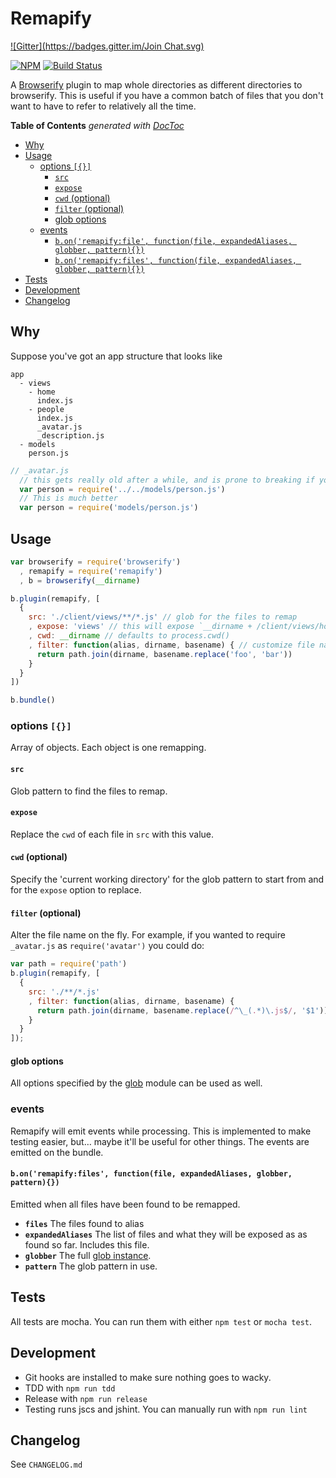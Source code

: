 Remapify
=======================
[![Gitter](https://badges.gitter.im/Join Chat.svg)](https://gitter.im/joeybaker/remapify?utm_source=badge&utm_medium=badge&utm_campaign=pr-badge&utm_content=badge)

[![NPM](https://nodei.co/npm/remapify.png)](https://nodei.co/npm/remapify/) [![Build Status](https://travis-ci.org/joeybaker/remapify.png?branch=master)](https://travis-ci.org/joeybaker/remapify)

A [Browserify](https://github.com/substack/node-browserify) plugin to map whole directories as different directories to browserify. This is useful if you have a common batch of files that you don't want to have to refer to relatively all the time.

<!-- START doctoc generated TOC please keep comment here to allow auto update -->
<!-- DON'T EDIT THIS SECTION, INSTEAD RE-RUN doctoc TO UPDATE -->
**Table of Contents**  *generated with [DocToc](http://doctoc.herokuapp.com/)*

- [Why](#why)
- [Usage](#usage)
  - [options `[{}]`](#options-)
    - [`src`](#src)
    - [`expose`](#expose)
    - [`cwd` (optional)](#cwd-optional)
    - [`filter` (optional)](#filter-optional)
    - [glob options](#glob-options)
  - [events](#events)
    - [`b.on('remapify:file', function(file, expandedAliases, globber, pattern){})`](#bonremapifyfile-functionfile-expandedaliases-globber-pattern)
    - [`b.on('remapify:files', function(file, expandedAliases, globber, pattern){})`](#bonremapifyfiles-functionfile-expandedaliases-globber-pattern)
- [Tests](#tests)
- [Development](#development)
- [Changelog](#changelog)

<!-- END doctoc generated TOC please keep comment here to allow auto update -->

## Why

Suppose you've got an app structure that looks like

```
app
  - views
    - home
      index.js
    - people
      index.js
      _avatar.js
      _description.js
  - models
    person.js
```

```js
// _avatar.js
  // this gets really old after a while, and is prone to breaking if you change the directory hiearchy.
  var person = require('../../models/person.js')
  // This is much better
  var person = require('models/person.js')
```

## Usage
```js
var browserify = require('browserify')
  , remapify = require('remapify')
  , b = browserify(__dirname)

b.plugin(remapify, [
  {
    src: './client/views/**/*.js' // glob for the files to remap
    , expose: 'views' // this will expose `__dirname + /client/views/home.js` as `views/home.js`
    , cwd: __dirname // defaults to process.cwd()
    , filter: function(alias, dirname, basename) { // customize file names
      return path.join(dirname, basename.replace('foo', 'bar'))
    }
  }
])

b.bundle()
```

### options `[{}]`
Array of objects. Each object is one remapping.

#### `src`
Glob pattern to find the files to remap.

#### `expose`
Replace the `cwd` of each file in `src` with this value.

#### `cwd` (optional)
Specify the 'current working directory' for the glob pattern to start from and for the `expose` option to replace.

#### `filter` (optional)
Alter the file name on the fly. For example, if you wanted to require `_avatar.js` as `require('avatar')` you could do:

```js
var path = require('path')
b.plugin(remapify, [
  {
    src: './**/*.js'
    , filter: function(alias, dirname, basename) {
      return path.join(dirname, basename.replace(/^\_(.*)\.js$/, '$1'))
    }
  }
]);
```

#### glob options
All options specified by the [glob](https://www.npmjs.org/package/glob) module can be used as well.

### events
Remapify will emit events while processing. This is implemented to make testing easier, but… maybe it'll be useful for other things. The events are emitted on the bundle.

#### `b.on('remapify:files', function(file, expandedAliases, globber, pattern){})`
Emitted when all files have been found to be remapped.

* **`files`** The files found to alias
* **`expandedAliases`** The list of files and what they will be exposed as as found so far. Includes this file.
* **`globber`** The full [glob instance](https://github.com/isaacs/node-glob#properties).
* **`pattern`** The glob pattern in use.

## Tests
All tests are mocha. You can run them with either `npm test` or `mocha test`.

## Development

* Git hooks are installed to make sure nothing goes to wacky.
* TDD with `npm run tdd`
* Release with `npm run release`
* Testing runs jscs and jshint. You can manually run with `npm run lint`

## Changelog
See `CHANGELOG.md`
